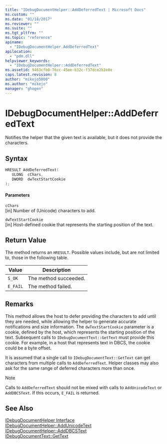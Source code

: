 ```yaml
---
title: "IDebugDocumentHelper::AddDeferredText | Microsoft Docs"
ms.custom: ""
ms.date: "01/18/2017"
ms.reviewer: ""
ms.suite: ""
ms.tgt_pltfrm: ""
ms.topic: "reference"
apiname: 
  - "IDebugDocumentHelper.AddDeferredText"
apilocation: 
  - "pdm.dll"
helpviewer_keywords: 
  - "IDebugDocumentHelper::AddDeferredText"
ms.assetid: 9463cfb0-76cc-45ee-b32c-f37dce2b2e0e
caps.latest.revision: 8
author: "mikejo5000"
ms.author: "mikejo"
manager: "ghogen"
---
```

# IDebugDocumentHelper::AddDeferredText
Notifies the helper that the given text is available, but it does not provide the characters.  
  
## Syntax  
  
```cpp
HRESULT AddDeferredText(  
   ULONG  cChars,  
   DWORD  dwTextStartCookie  
);  
```  
  
#### Parameters  
 `cChars`  
 [in] Number of (Unicode) characters to add.  
  
 `dwTextStartCookie`  
 [in] Host-defined cookie that represents the starting position of the text.  
  
## Return Value  
 The method returns an `HRESULT`. Possible values include, but are not limited to, those in the following table.  
  
|Value|Description|  
|-----------|-----------------|  
|`S_OK`|The method succeeded.|  
|`E_FAIL`|The method failed.|  
  
## Remarks  
 This method allows the host to defer providing the characters to add until they are needed, while allowing the helper to generate accurate notifications and size information. The `dwTextStartCookie` parameter is a cookie, defined by the host, which represents the starting position of the text. Subsequent calls to `IDebugDocumentText::GetText` must provide this cookie. For example, in a host that represents text in DBCS, the cookie could be a byte offset.  
  
 It is assumed that a single call to `IDebugDocumentText::GetText` can get characters from multiple calls to `AddDeferredText`. Helper classes may also ask for the same range of deferred characters more than once.  
  
> [!NOTE]
>  Calls to `AddDeferredText` should not be mixed with calls to `AddUnicodeText` or `AddDBCSText`. If this occurs, `E_FAIL` is returned.  
  
## See Also  
 [IDebugDocumentHelper Interface](../../winscript/reference/idebugdocumenthelper-interface.md)   
 [IDebugDocumentHelper::AddUnicodeText](../../winscript/reference/idebugdocumenthelper-addunicodetext.md)   
 [IDebugDocumentHelper::AddDBCSText](../../winscript/reference/idebugdocumenthelper-adddbcstext.md)   
 [IDebugDocumentText::GetText](../../winscript/reference/idebugdocumenttext-gettext.md)
